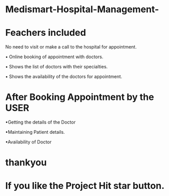 # Medismart-Hospital-Management-


# Feachers included

No need to visit or make a call to the hospital for appointment.

• Online booking of appointment with doctors.

• Shows the list of doctors with their specialties.

• Shows the availability of the doctors for appointment.



# After Booking Appointment by the USER

•Getting the details of the Doctor

•Maintaining Patient details.

•Availability of Doctor

# thankyou 

# If you like the  Project Hit star button.
